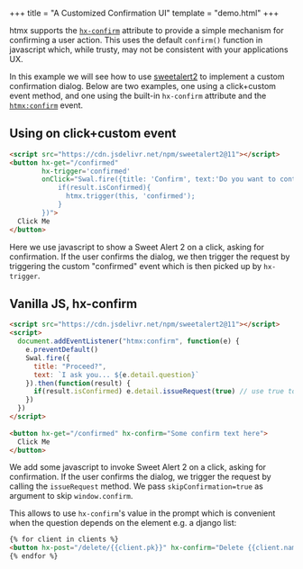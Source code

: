 +++
title = "A Customized Confirmation UI"
template = "demo.html"
+++

htmx supports the [`hx-confirm`](@/attributes/hx-confirm.md) attribute to provide a simple mechanism for confirming a user
action.  This uses the default `confirm()` function in javascript which, while trusty, may not be consistent with your 
applications UX.

In this example we will see how to use [sweetalert2](https://sweetalert2.github.io)  to implement a custom confirmation dialog. Below are two 
examples, one using a click+custom event method, and one using the built-in `hx-confirm` attribute and
the [`htmx:confirm`](@/events.md#htmx:confirm) event.

## Using on click+custom event

```html
<script src="https://cdn.jsdelivr.net/npm/sweetalert2@11"></script>
<button hx-get="/confirmed" 
        hx-trigger='confirmed'
        onClick="Swal.fire({title: 'Confirm', text:'Do you want to continue?'}).then(function(result){
            if(result.isConfirmed){
              htmx.trigger(this, 'confirmed');  
            } 
        })">
  Click Me
</button>
```

Here we use javascript to show a Sweet Alert 2 on a click, asking for confirmation.  If the user confirms
the dialog, we then trigger the request by triggering the custom "confirmed" event
which is then picked up by `hx-trigger`.

## Vanilla JS, hx-confirm

```html
<script src="https://cdn.jsdelivr.net/npm/sweetalert2@11"></script>
<script>
  document.addEventListener("htmx:confirm", function(e) {
    e.preventDefault()
    Swal.fire({
      title: "Proceed?",
      text: `I ask you... ${e.detail.question}`
    }).then(function(result) {
      if(result.isConfirmed) e.detail.issueRequest(true) // use true to skip window.confirm
    })
  })
</script>
  
<button hx-get="/confirmed" hx-confirm="Some confirm text here">
  Click Me
</button>
```

We add some javascript to invoke Sweet Alert 2 on a click, asking for confirmation.  If the user confirms
the dialog, we trigger the request by calling the `issueRequest` method. We pass `skipConfirmation=true` as argument to skip `window.confirm`.

This allows to use `hx-confirm`'s value in the prompt which is convenient
when the question depends on the element e.g. a django list:

```html
{% for client in clients %}
<button hx-post="/delete/{{client.pk}}" hx-confirm="Delete {{client.name}}??">Delete</button>
{% endfor %}
```
